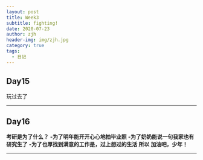 ```yaml
---
layout: post
title: Week3
subtitle: fighting!
date: 2020-07-23
author: zjh
header-img: img/zjh.jpg
category: true
tags:
  - 日记
---
```


## Day15
玩过去了
***

## Day16
**考研是为了什么？**
**-为了明年能开开心心地拍毕业照**
**-为了奶奶能说一句我家也有研究生了**
**-为了也厚找到满意的工作是，过上想过的生活**
**所以**
**加油吧，少年！**
***
